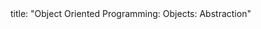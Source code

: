 <frontmatter>
title: "Object Oriented Programming: Objects: Abstraction"
</frontmatter>

<include src="navbar.md" boilerplate />

<include src="unit-inPage-asFlat.md" boilerplate />